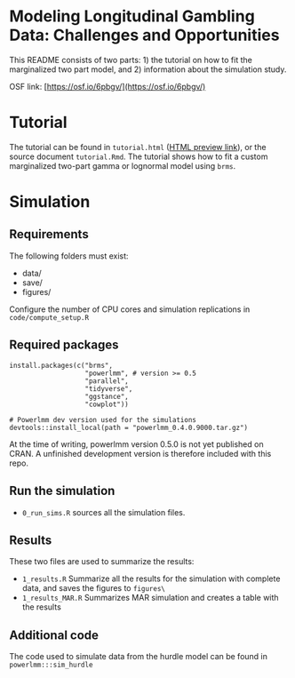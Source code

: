 # Modeling Longitudinal Gambling Data: Challenges and Opportunities

This README consists of two parts: 1) the tutorial on how to fit the marginalized 
two part model, and 2) information about the simulation study.

OSF link: [https://osf.io/6pbgv/](https://osf.io/6pbgv/)

# Tutorial
The tutorial can be found in `tutorial.html` ([HTML preview link](https://htmlpreview.github.io/?https://github.com/rpsychologist/marginal-two-part/tutorial.html)), 
or the source document `tutorial.Rmd`. The tutorial shows how to fit a custom marginalized 
two-part gamma or lognormal model using `brms`.

# Simulation
## Requirements
The following folders must exist:
- data/
- save/
- figures/
  
Configure the number of CPU cores and simulation replications 
in `code/compute_setup.R`

## Required packages
```{r}
install.packages(c("brms", 
                   "powerlmm", # version >= 0.5
                   "parallel",
                   "tidyverse", 
                   "ggstance", 
                   "cowplot"))

# Powerlmm dev version used for the simulations                   
devtools::install_local(path = "powerlmm_0.4.0.9000.tar.gz")                  
```

At the time of writing, powerlmm version 0.5.0 is not yet published on CRAN. 
A unfinished development version is therefore included with this repo.

## Run the simulation
- `0_run_sims.R` sources all the simulation files. 

## Results
These two files are used to summarize the results:
- `1_results.R`
  Summarize all the results for the simulation with complete data,
  and saves the figures to `figures\`
- `1_results_MAR.R`
  Summarizes MAR simulation and creates a table with the results
      
## Additional code
The code used to simulate data from the hurdle model can be found 
in `powerlmm:::sim_hurdle`

